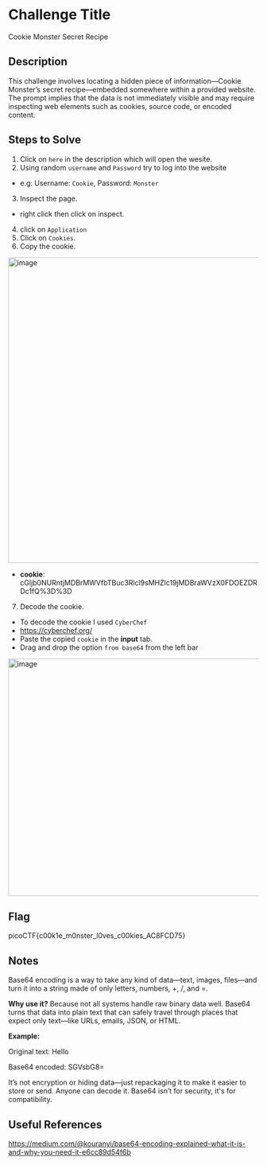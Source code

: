 # Challenge Title
Cookie Monster Secret Recipe

## Description
This challenge involves locating a hidden piece of information—Cookie Monster’s secret recipe—embedded somewhere within a provided website. The prompt implies that the data is not immediately visible and may require inspecting web elements such as cookies, source code, or encoded content.

## Steps to Solve
1. Click on  `here` in the description which will open the wesite.
2. Using random `username` and `Password` try to log into the website
  - e.g: Username: `Cookie`, Password: `Monster`
3. Inspect the page.
  - right click then click on inspect.
4. click on `Application`
5. Click on `Cookies`.
6. Copy the cookie.
<img width="1919" height="614" alt="image" src="https://github.com/user-attachments/assets/3b82a67e-9fe3-431c-9b2a-d84b4be30d04" />

  - **cookie**: cGljb0NURntjMDBrMWVfbTBuc3Rlcl9sMHZlc19jMDBraWVzX0FDOEZDRDc1fQ%3D%3D
    
7. Decode the cookie. 
  - To decode the cookie I used `CyberChef`
  - https://cyberchef.org/
  - Paste the copied `cookie` in the **input** tab.
  - Drag and drop the option `from base64` from the left bar
<img width="1919" height="477" alt="image" src="https://github.com/user-attachments/assets/1308dfa0-9f16-4360-a1ca-c01a1ecada62" />

## Flag
picoCTF{c00k1e_m0nster_l0ves_c00kies_AC8FCD75}

## Notes
Base64 encoding is a way to take any kind of data—text, images, files—and turn it into a string made of only letters, numbers, +, /, and =.

**Why use it?**
Because not all systems handle raw binary data well. Base64 turns that data into plain text that can safely travel through places that expect only text—like URLs, emails, JSON, or HTML.

**Example:**

Original text: Hello

Base64 encoded: SGVsbG8=

It’s not encryption or hiding data—just repackaging it to make it easier to store or send. Anyone can decode it. Base64 isn’t for security, it's for compatibility.

## Useful References
https://medium.com/@kouranyi/base64-encoding-explained-what-it-is-and-why-you-need-it-e6cc89d54f6b

